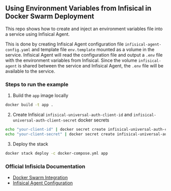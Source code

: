 ## Using Environment Variables from Infisical in Docker Swarm Deployment

This repo shows how to create and inject an environment variables file into a service using Infisical Agent. 

This is done by creating Infisical Agent configuration file `infisical-agent-config.yaml` and template file `env.template` mounted as a volume in the service. Infisical Agent will read the configuration file and output a `.env` file with the environment variables from Infisical. Since the volume `infisical-agent` is shared between the service and Infisical Agent, the `.env` file will be available to the service.

### Steps to run the example
1. Build the `app` image locally
```bash
docker build -t app .
```
2. Create Infisical `infisical-universal-auth-client-id` and `infisical-universal-auth-client-secret` docker secrets
```bash
echo "your-client-id" | docker secret create infisical-universal-auth-client-id -
echo "your-client-secret" | docker secret create infisical-universal-auth-client-secret -
```
3. Deploy the stack
```bash
docker stack deploy -c docker-compose.yml app
```

### Official Infisicla Documentation
- [Docker Swarm Integration](https://infisical.com/docs/integrations/platforms/docker-swarm-with-agent)
- [Infisical Agent Configuration](https://infisical.com/docs/integrations/platforms/infisical-agent)